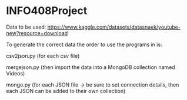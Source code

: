 # INFO408Project

Data to be used: https://www.kaggle.com/datasets/datasnaek/youtube-new?resource=download

To generate the correct data the order to use the programs in is:

csv2json.py (for each csv file)

mergejson.py (then import the data into a MongoDB collection named Videos)

mongo.py (for each JSON file -> be sure to set connection details, then each JSON can be added to their own collection)
